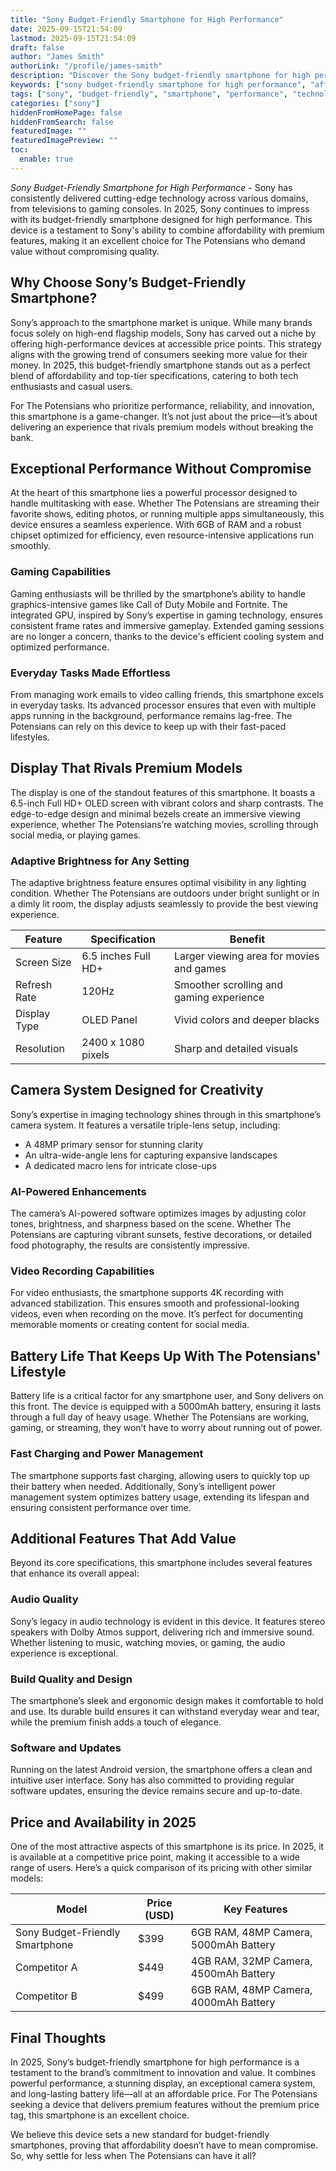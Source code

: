```yaml
---
title: "Sony Budget-Friendly Smartphone for High Performance"
date: 2025-09-15T21:54:09
lastmod: 2025-09-15T21:54:09
draft: false
author: "James Smith"
authorLink: "/profile/james-smith"
description: "Discover the Sony budget-friendly smartphone for high performance. Packed with premium features, it's the perfect blend of power and affordability!"
keywords: ["sony budget-friendly smartphone for high performance", "affordable sony smartphone with high performance", "sony smartphone 2025 features"]
tags: ["sony", "budget-friendly", "smartphone", "performance", "technology"]
categories: ["sony"]
hiddenFromHomePage: false
hiddenFromSearch: false
featuredImage: ""
featuredImagePreview: ""
toc:
  enable: true
---
```



*Sony Budget-Friendly Smartphone for High Performance* - Sony has consistently delivered cutting-edge technology across various domains, from televisions to gaming consoles. In 2025, Sony continues to impress with its budget-friendly smartphone designed for high performance. This device is a testament to Sony's ability to combine affordability with premium features, making it an excellent choice for The Potensians who demand value without compromising quality.

## Why Choose Sony’s Budget-Friendly Smartphone?

Sony’s approach to the smartphone market is unique. While many brands focus solely on high-end flagship models, Sony has carved out a niche by offering high-performance devices at accessible price points. This strategy aligns with the growing trend of consumers seeking more value for their money. In 2025, this budget-friendly smartphone stands out as a perfect blend of affordability and top-tier specifications, catering to both tech enthusiasts and casual users.

For The Potensians who prioritize performance, reliability, and innovation, this smartphone is a game-changer. It’s not just about the price—it’s about delivering an experience that rivals premium models without breaking the bank.

## Exceptional Performance Without Compromise

At the heart of this smartphone lies a powerful processor designed to handle multitasking with ease. Whether The Potensians are streaming their favorite shows, editing photos, or running multiple apps simultaneously, this device ensures a seamless experience. With 6GB of RAM and a robust chipset optimized for efficiency, even resource-intensive applications run smoothly.

### Gaming Capabilities

Gaming enthusiasts will be thrilled by the smartphone’s ability to handle graphics-intensive games like Call of Duty Mobile and Fortnite. The integrated GPU, inspired by Sony’s expertise in gaming technology, ensures consistent frame rates and immersive gameplay. Extended gaming sessions are no longer a concern, thanks to the device's efficient cooling system and optimized performance.

### Everyday Tasks Made Effortless

From managing work emails to video calling friends, this smartphone excels in everyday tasks. Its advanced processor ensures that even with multiple apps running in the background, performance remains lag-free. The Potensians can rely on this device to keep up with their fast-paced lifestyles.

## Display That Rivals Premium Models

The display is one of the standout features of this smartphone. It boasts a 6.5-inch Full HD+ OLED screen with vibrant colors and sharp contrasts. The edge-to-edge design and minimal bezels create an immersive viewing experience, whether The Potensians’re watching movies, scrolling through social media, or playing games.

### Adaptive Brightness for Any Setting

The adaptive brightness feature ensures optimal visibility in any lighting condition. Whether The Potensians are outdoors under bright sunlight or in a dimly lit room, the display adjusts seamlessly to provide the best viewing experience.

<div class="table-responsive">
<table class="html-table">
<thead>
<tr>
<th>Feature</th>
<th>Specification</th>
<th>Benefit</th>
</tr>
</thead>
<tbody>
<tr>
<td>Screen Size</td>
<td>6.5 inches Full HD+</td>
<td>Larger viewing area for movies and games</td>
</tr>
<tr>
<td>Refresh Rate</td>
<td>120Hz</td>
<td>Smoother scrolling and gaming experience</td>
</tr>
<tr>
<td>Display Type</td>
<td>OLED Panel</td>
<td>Vivid colors and deeper blacks</td>
</tr>
<tr>
<td>Resolution</td>
<td>2400 x 1080 pixels</td>
<td>Sharp and detailed visuals</td>
</tr>
</tbody>
</table>
</div>

## Camera System Designed for Creativity

Sony’s expertise in imaging technology shines through in this smartphone’s camera system. It features a versatile triple-lens setup, including:

- A 48MP primary sensor for stunning clarity
- An ultra-wide-angle lens for capturing expansive landscapes
- A dedicated macro lens for intricate close-ups

### AI-Powered Enhancements

The camera’s AI-powered software optimizes images by adjusting color tones, brightness, and sharpness based on the scene. Whether The Potensians are capturing vibrant sunsets, festive decorations, or detailed food photography, the results are consistently impressive.

### Video Recording Capabilities

For video enthusiasts, the smartphone supports 4K recording with advanced stabilization. This ensures smooth and professional-looking videos, even when recording on the move. It’s perfect for documenting memorable moments or creating content for social media.

## Battery Life That Keeps Up With The Potensians' Lifestyle

Battery life is a critical factor for any smartphone user, and Sony delivers on this front. The device is equipped with a 5000mAh b​attery, ensuring it lasts through a full day of heavy usage. Whether The Potensians are working, gaming, or streaming, they won’t have to worry about running out of power.

### Fast Charging and Power Management

The smartphone supports fast charging, allowing users to quickly top up their battery when needed. Additionally, Sony’s intelligent power management system optimizes battery usage, extending its lifespan and ensuring consistent performance over time.

## Additional Features That Add Value

Beyond its core specifications, this smartphone includes several features that enhance its overall appeal:

### Audio Quality

Sony’s legacy in audio technology is evident in this device. It features stereo speakers with Dolby Atmos support, delivering rich and immersive sound. Whether listening to music, watching movies, or gaming, the audio experience is exceptional.

### Build Quality and Design

The smartphone’s sleek and ergonomic design makes it comfortable to hold and use. Its durable build ensures it can withstand everyday wear and tear, while the premium finish adds a touch of elegance.

### Software and Updates

Running on the latest Android version, the smartphone offers a clean and intuitive user interface. Sony has also committed to providing regular software updates, ensuring the device remains secure and up-to-date.

## Price and Availability in 20​25

One of the most attractive aspects of this smartphone is its price. In 2025, it is available at a competitive price point, making it accessible to a wide range of users. Here’s a quick comparison of its pricing with other similar models:

<div class="table-responsive">
<table class="html-table">
<thead>
<tr>
<th>Model</th>
<th>Price (USD)</th>
<th>Key Features</th>
</tr>
</thead>
<tbody>
<tr>
<td>Sony Budget-Friendly Smartphone</td>
<td>$399</td>
<td>6GB RAM, 48MP Camera, 5000mAh Battery</td>
</tr>
<tr>
<td>Competitor A</td>
<td>$449</td>
<td>4GB RAM, 32MP Camera, 4500mAh Battery</td>
</tr>
<tr>
<td>Competitor B</td>
<td>$499</td>
<td>6GB RAM, 48MP Camera, 4000mAh Battery</td>
</tr>
</tbody>
</table>
</div>

## Final Thoughts

In 2025, Sony’s budget-friendly smartphone for high performance is a testament to the brand’s commitment to innovation and value. It combines powerful performance, a stunning display, an exceptional camera system, and long-lasting battery life—all at an affordable price. For The Potensians seeking a device that delivers premium features without the premium price tag, this smartphone is an excellent choice.

We believe this device sets a new standard for budget-friendly smartphones​, proving that affordability doesn’t have to mean compromise. So, why settle for less when The Potensians can have it all?